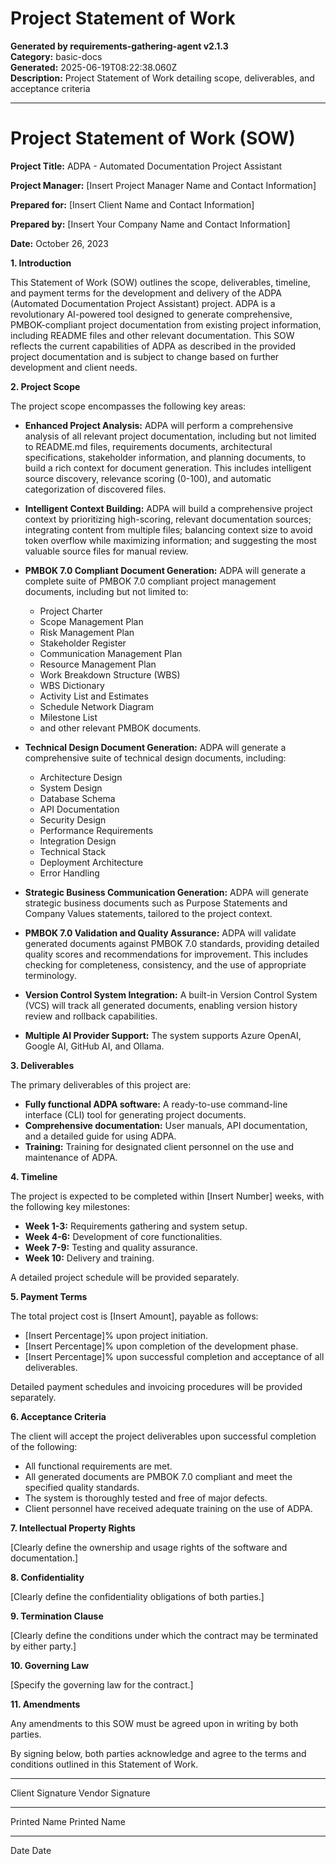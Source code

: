 # Project Statement of Work

**Generated by requirements-gathering-agent v2.1.3**  
**Category:** basic-docs  
**Generated:** 2025-06-19T08:22:38.060Z  
**Description:** Project Statement of Work detailing scope, deliverables, and acceptance criteria

---

# Project Statement of Work (SOW)

**Project Title:** ADPA - Automated Documentation Project Assistant

**Project Manager:** [Insert Project Manager Name and Contact Information]

**Prepared for:** [Insert Client Name and Contact Information]

**Prepared by:** [Insert Your Company Name and Contact Information]

**Date:** October 26, 2023

**1. Introduction**

This Statement of Work (SOW) outlines the scope, deliverables, timeline, and payment terms for the development and delivery of the ADPA (Automated Documentation Project Assistant) project. ADPA is a revolutionary AI-powered tool designed to generate comprehensive, PMBOK-compliant project documentation from existing project information, including README files and other relevant documentation.  This SOW reflects the current capabilities of ADPA as described in the provided project documentation and is subject to change based on further development and client needs.


**2. Project Scope**

The project scope encompasses the following key areas:

* **Enhanced Project Analysis:**  ADPA will perform a comprehensive analysis of all relevant project documentation, including but not limited to README.md files, requirements documents, architectural specifications, stakeholder information, and planning documents, to build a rich context for document generation.  This includes intelligent source discovery, relevance scoring (0-100), and automatic categorization of discovered files.

* **Intelligent Context Building:** ADPA will build a comprehensive project context by prioritizing high-scoring, relevant documentation sources; integrating content from multiple files; balancing context size to avoid token overflow while maximizing information; and suggesting the most valuable source files for manual review.

* **PMBOK 7.0 Compliant Document Generation:** ADPA will generate a complete suite of PMBOK 7.0 compliant project management documents, including but not limited to:
    * Project Charter
    * Scope Management Plan
    * Risk Management Plan
    * Stakeholder Register
    * Communication Management Plan
    * Resource Management Plan
    * Work Breakdown Structure (WBS)
    * WBS Dictionary
    * Activity List and Estimates
    * Schedule Network Diagram
    * Milestone List
    * and other relevant PMBOK documents.

* **Technical Design Document Generation:** ADPA will generate a comprehensive suite of technical design documents, including:
    * Architecture Design
    * System Design
    * Database Schema
    * API Documentation
    * Security Design
    * Performance Requirements
    * Integration Design
    * Technical Stack
    * Deployment Architecture
    * Error Handling

* **Strategic Business Communication Generation:** ADPA will generate strategic business documents such as Purpose Statements and Company Values statements, tailored to the project context.

* **PMBOK 7.0 Validation and Quality Assurance:** ADPA will validate generated documents against PMBOK 7.0 standards, providing detailed quality scores and recommendations for improvement.  This includes checking for completeness, consistency, and the use of appropriate terminology.

* **Version Control System Integration:**  A built-in Version Control System (VCS) will track all generated documents, enabling version history review and rollback capabilities.

* **Multiple AI Provider Support:** The system supports Azure OpenAI, Google AI, GitHub AI, and Ollama.

**3. Deliverables**

The primary deliverables of this project are:

* **Fully functional ADPA software:**  A ready-to-use command-line interface (CLI) tool for generating project documents.
* **Comprehensive documentation:**  User manuals, API documentation, and a detailed guide for using ADPA.
* **Training:**  Training for designated client personnel on the use and maintenance of ADPA.


**4. Timeline**

The project is expected to be completed within [Insert Number] weeks, with the following key milestones:

* **Week 1-3:** Requirements gathering and system setup.
* **Week 4-6:** Development of core functionalities.
* **Week 7-9:** Testing and quality assurance.
* **Week 10:** Delivery and training.

A detailed project schedule will be provided separately.

**5. Payment Terms**

The total project cost is [Insert Amount], payable as follows:

* [Insert Percentage]% upon project initiation.
* [Insert Percentage]% upon completion of the development phase.
* [Insert Percentage]% upon successful completion and acceptance of all deliverables.

Detailed payment schedules and invoicing procedures will be provided separately.

**6. Acceptance Criteria**

The client will accept the project deliverables upon successful completion of the following:

* All functional requirements are met.
* All generated documents are PMBOK 7.0 compliant and meet the specified quality standards.
* The system is thoroughly tested and free of major defects.
* Client personnel have received adequate training on the use of ADPA.

**7. Intellectual Property Rights**

[Clearly define the ownership and usage rights of the software and documentation.]

**8.  Confidentiality**

[Clearly define the confidentiality obligations of both parties.]

**9.  Termination Clause**

[Clearly define the conditions under which the contract may be terminated by either party.]


**10.  Governing Law**

[Specify the governing law for the contract.]

**11.  Amendments**

Any amendments to this SOW must be agreed upon in writing by both parties.


By signing below, both parties acknowledge and agree to the terms and conditions outlined in this Statement of Work.


_________________________                      _________________________
Client Signature                                  Vendor Signature

_________________________                      _________________________
Printed Name                                      Printed Name

_________________________                      _________________________
Date                                                Date
